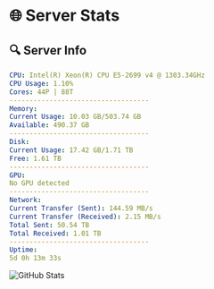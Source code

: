 # 🌐 Server Stats
## 🔍 Server Info
```yaml
CPU: Intel(R) Xeon(R) CPU E5-2699 v4 @ 1303.34GHz
CPU Usage: 1.10%
Cores: 44P | 88T
-----------------------------------
Memory:
Current Usage: 10.03 GB/503.74 GB
Available: 490.37 GB
-----------------------------------
Disk:
Current Usage: 17.42 GB/1.71 TB
Free: 1.61 TB
-----------------------------------
GPU:
No GPU detected
-----------------------------------
Network:
Current Transfer (Sent): 144.59 MB/s
Current Transfer (Received): 2.15 MB/s
Total Sent: 50.54 TB
Total Received: 1.01 TB
-----------------------------------
Uptime:
5d 0h 13m 33s
```
![GitHub Stats](https://img.shields.io/badge/Updated-2025-02-12_22:56:51-blue)